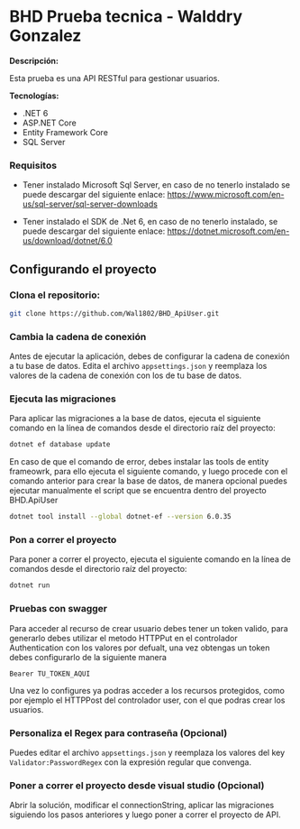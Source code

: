 
# BHD Prueba tecnica - Walddry Gonzalez

**Descripción:**

Esta prueba es una API RESTful para gestionar usuarios.

**Tecnologías:**

* .NET 6
* ASP.NET Core
* Entity Framework Core
* SQL Server

### Requisitos
* Tener instalado Microsoft Sql Server, en caso de no tenerlo instalado se puede descargar del siguiente enlace: https://www.microsoft.com/en-us/sql-server/sql-server-downloads

* Tener instalado el SDK de .Net 6, en caso de no tenerlo instalado, se puede descargar del siguiente enlace: https://dotnet.microsoft.com/en-us/download/dotnet/6.0

## Configurando el proyecto

### Clona el repositorio:
   
```bash
git clone https://github.com/Wal1802/BHD_ApiUser.git
```



### Cambia la cadena de conexión

Antes de ejecutar la aplicación, debes de configurar la cadena de conexión a tu base de datos. Edita el archivo `appsettings.json` y reemplaza los valores de la cadena de conexión con los de tu base de datos.




### Ejecuta las migraciones

Para aplicar las migraciones a la base de datos, ejecuta el siguiente comando en la línea de comandos desde el directorio raíz del proyecto:

```bash
dotnet ef database update 
```

En caso de que el comando de error, debes instalar las tools de entity frameowrk, para ello ejecuta el siguiente comando, y luego procede con el comando anterior para crear la base de datos, de manera opcional puedes ejecutar manualmente el script que se encuentra dentro del proyecto BHD.ApiUser 

```bash
dotnet tool install --global dotnet-ef --version 6.0.35
```

### Pon a correr el proyecto

Para poner a correr el proyecto, ejecuta el siguiente comando en la línea de comandos desde el directorio raíz del proyecto:

```bash
dotnet run
```

### Pruebas con swagger

Para acceder al recurso de crear usuario debes tener un token valido, para generarlo debes utilizar el metodo HTTPPut en el controlador Authentication con los valores por defualt, una vez obtengas un token debes configurarlo de la siguiente manera 

`Bearer TU_TOKEN_AQUI`

Una vez lo configures ya podras acceder a los recursos protegidos, como por ejemplo el HTTPPost del controlador user, con el que podras crear los usuarios.

### Personaliza el Regex para contraseña (Opcional)

Puedes editar el archivo `appsettings.json` y reemplaza los valores del key `Validator:PasswordRegex` con la expresión regular que convenga.

### Poner a correr el proyecto desde visual studio (Opcional)

Abrir la solución, modificar el connectionString, aplicar las migraciones siguiendo los pasos anteriores y luego poner a correr el proyecto de API.




